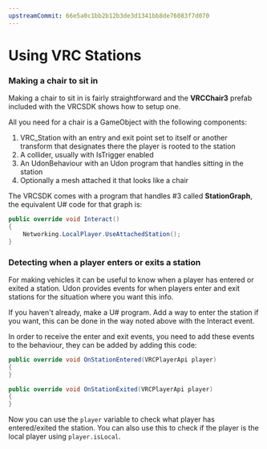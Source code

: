 ```yaml
---
upstreamCommit: 66e5a0c1bb2b12b3de3d1341bb8de76083f7d070
---
```


# Using VRC Stations

### Making a chair to sit in

Making a chair to sit in is fairly straightforward and the **VRCChair3** prefab included with the VRCSDK shows how to setup one. 

All you need for a chair is a GameObject with the following components:
1. VRC_Station with an entry and exit point set to itself or another transform that designates there the player is rooted to the station
2. A collider, usually with IsTrigger enabled
3. An UdonBehaviour with an Udon program that handles sitting in the station
4. Optionally a mesh attached it that looks like a chair

The VRCSDK comes with a program that handles #3 called **StationGraph**, the equivalent U# code for that graph is:
```cs
public override void Interact()
{
    Networking.LocalPlayer.UseAttachedStation();
}
```

### Detecting when a player enters or exits a station

For making vehicles it can be useful to know when a player has entered or exited a station. Udon provides events for when players enter and exit stations for the situation where you want this info. 

If you haven't already, make a U# program. Add a way to enter the station if you want, this can be done in the way noted above with the Interact event.

In order to receive the enter and exit events, you need to add these events to the behaviour, they can be added by adding this code:

```cs
public override void OnStationEntered(VRCPlayerApi player)
{
}

public override void OnStationExited(VRCPlayerApi player)
{
}
```

Now you can use the `player` variable to check what player has entered/exited the station. You can also use this to check if the player is the local player using `player.isLocal`.